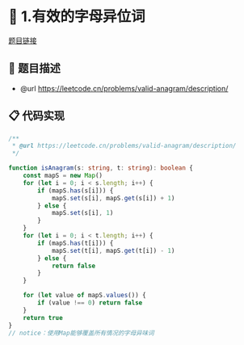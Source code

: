 # 🎯 1.有效的字母异位词

[题目链接](https://leetcode.cn/problems/valid-anagram/description/)

## 📑 题目描述
* @url https://leetcode.cn/problems/valid-anagram/description/

## 📋 代码实现
```typescript
/**
 * @url https://leetcode.cn/problems/valid-anagram/description/
 */

function isAnagram(s: string, t: string): boolean {
    const mapS = new Map()
    for (let i = 0; i < s.length; i++) {
        if (mapS.has(s[i])) {
            mapS.set(s[i], mapS.get(s[i]) + 1)
        } else {
            mapS.set(s[i], 1)
        }
    }
    for (let i = 0; i < t.length; i++) {
        if (mapS.has(t[i])) {
            mapS.set(t[i], mapS.get(t[i]) - 1)
        } else {
            return false
        }
    }

    for (let value of mapS.values()) {
        if (value !== 0) return false
    }
    return true
}
// notice：使用Map能够覆盖所有情况的字母异味词

```
